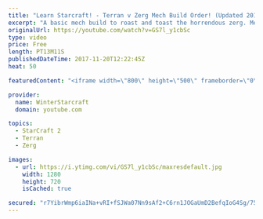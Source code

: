 ```yaml
---
title: "Learn Starcraft! - Terran v Zerg Mech Build Order! (Updated 2018)"
excerpt: "A basic mech build to roast and toast the horrendous zerg. Meant for lower level players looking for some direction! -- Watch live at https://www.twitch.tv/wintergaming"
originalUrl: https://youtube.com/watch?v=GS7l_y1cbSc
type: video
price: Free
length: PT13M11S
publishedDateTime: 2017-11-20T12:22:45Z
heat: 50

featuredContent: "<iframe width=\"800\" height=\"500\" frameborder=\"0\" src=\"https://www.youtube.com/embed/GS7l_y1cbSc\" allow=\"accelerometer; autoplay; encrypted-media; gyroscope; picture-in-picture\" allowfullscreen></iframe>"

provider:
  name: WinterStarcraft
  domain: youtube.com

topics:
  - StarCraft 2
  - Terran
  - Zerg

images:
  - url: https://i.ytimg.com/vi/GS7l_y1cbSc/maxresdefault.jpg
    width: 1280
    height: 720
    isCached: true

secured: "r7YibrWmp6iaINa+vRI+fSJWa07Nn9sAf2+C6rn1JOGaUmD2BefqIoG4Sg/7546kiNtnikprlOGFdelm5g0W6/37xNlxTAE7Kos8QQNsHMPfAav2CYRL71wTkI8uPS4pmAaNCkdCqQJMBkkXUPYNdZ5E3/85EvWq2L28TTWD1RH1BaTKYMCW4yIyxtKoepXP6cj3cIQ09r34k4qF6wmYLxDqyDESnN27LNMzx9wUpH5XOd5XEs9g9lAIQw7pDQZE2P2+QvYoP2OElS+jd6U1zuYCNyVWRdLqO4t8XkjClloVGt3egBwi8hGoy+BEXCsfq1CDIOfKZ11kAp6mwzVb1AbTylEjJXo6PXRgIlAv6kkbAD3h+laytNuuyUmfCxdOI/ZVCIJOA+WRqoYDUK2SWpMm7M9RLoEaO6MubNiE7dI=;Oe2Jl6KahsdVnzSVGarfkA=="
---
```


